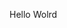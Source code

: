 Hello Wolrd












































































































































































































































































































































































































































































































































































































































































































































































































































































































































































































































































































































































































































































































































































































































































































































































































































































































































































































































































































































































































































































































































































































































































































































































































































































































































































































































































































































































































































































































































































































































































































































































































































































































































































































































































































































































































































































































































































































































































































































































































































































































































































































































































































































































































































































































































































































































































































































































































































































































































